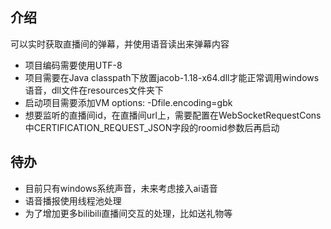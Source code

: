 ## 介绍
可以实时获取直播间的弹幕，并使用语音读出来弹幕内容

* 项目编码需要使用UTF-8
* 项目需要在Java classpath下放置jacob-1.18-x64.dll才能正常调用windows语音，dll文件在resources文件夹下
* 启动项目需要添加VM options: -Dfile.encoding=gbk
* 想要监听的直播间id，在直播间url上，需要配置在WebSocketRequestCons中CERTIFICATION_REQUEST_JSON字段的roomid参数后再启动

## 待办
* 目前只有windows系统声音，未来考虑接入ai语音
* 语音播报使用线程池处理
* 为了增加更多bilibili直播间交互的处理，比如送礼物等